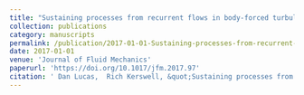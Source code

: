 ```yaml
---
title: "Sustaining processes from recurrent flows in body-forced turbulence"
collection: publications
category: manuscripts
permalink: /publication/2017-01-01-Sustaining-processes-from-recurrent-flows-in-body-forced-turbulence
date: 2017-01-01
venue: 'Journal of Fluid Mechanics'
paperurl: 'https://doi.org/10.1017/jfm.2017.97'
citation: ' Dan Lucas,  Rich Kerswell, &quot;Sustaining processes from recurrent flows in body-forced turbulence.&quot; Journal of Fluid Mechanics, 2017.'
---
```


